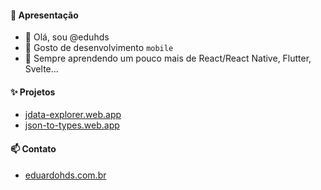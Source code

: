 #### 👋 Apresentação

- 👋 Olá, sou @eduhds
- 👀 Gosto de desenvolvimento `mobile`
- 🌱 Sempre aprendendo um pouco mais de React/React Native, Flutter, Svelte...

#### ✨ Projetos

- [jdata-explorer.web.app](https://jdata-explorer.web.app)
- [json-to-types.web.app](https://json-to-types.web.app)

#### 📫 Contato

- [eduardohds.com.br](https://eduardohds.com.br)

<!---
eduhds/eduhds is a ✨ special ✨ repository because its `README.md` (this file) appears on your GitHub profile.
You can click the Preview link to take a look at your changes.
--->
